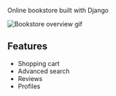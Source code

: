 Online bookstore built with Django

![Bookstore overview gif](image.gif)

## Features
* Shopping cart
* Advanced search
* Reviews
* Profiles
